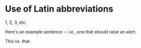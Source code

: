 # Use of Latin abbreviations

1, 2, 3, etc.

Here's an example sentence -- i.e., one that should raise an alert.

This vs. that.
